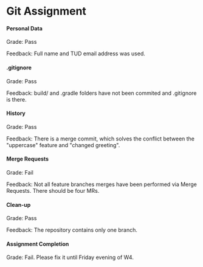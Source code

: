 # Git Assignment


#### Personal Data

Grade: Pass

Feedback: Full name and TUD email address was used.


#### .gitignore

Grade: Pass

Feedback: build/ and .gradle folders have not been commited and .gitignore is there.


#### History

Grade: Pass

Feedback: There is a merge commit, which solves the conflict between the "uppercase" feature and "changed greeting".


#### Merge Requests

Grade: Fail

Feedback: Not all feature branches merges have been performed via Merge Requests. There should be four MRs.


#### Clean-up

Grade: Pass

Feedback: The repository contains only one branch.


#### Assignment Completion

Grade: Fail. Please fix it until Friday evening of W4.

